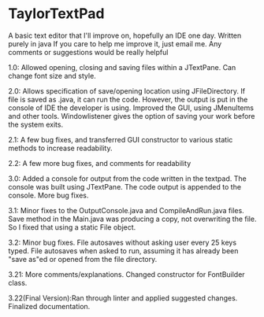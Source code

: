 # TaylorTextPad
A basic text editor that I'll improve on, hopefully an IDE one day. Written purely in java
If you care to help me improve it, just email me. Any comments or suggestions would be really helpful

1.0: Allowed opening, closing and saving files within a JTextPane. Can change font size and style.

2.0: Allows specification of save/opening location using JFileDirectory. If file is saved as .java, it can run the code. 
However, the output is put in the console of IDE the developer is using. Improved the GUI, using JMenuItems and other tools.
Windowlistener gives the option of saving your work before the system exits.

2.1: A few bug fixes, and transferred GUI constructor to various static methods to increase readability.

2.2: A few more bug fixes, and comments for readability

3.0: Added a console for output from the code written in the textpad. The console was built using JTextPane. The code output is appended to the console. More bug fixes.

3.1: Minor fixes to the OutputConsole.java and CompileAndRun.java files. Save method in the Main.java was producing a copy, not overwriting the file. So I fixed that using a static File object. 

3.2: Minor bug fixes. File autosaves without asking user every 25 keys typed. File autosaves when asked to run, assuming it has already been "save as"ed or opened from the file directory.

3.21: More comments/explanations. Changed constructor for FontBuilder class.

3.22(Final Version):Ran through linter and applied suggested changes. Finalized documentation.
